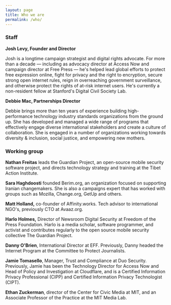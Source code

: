 ```yaml
---
layout: page
title: Who we are
permalink: /who/
---
```


### Staff

**Josh Levy, Founder and Director**

Josh is a longtime campaign strategist and digital rights advocate. For more than a decade — including as advocacy director at Access Now and campaign director at Free Press — he's helped lead global efforts to protect free expression online, fight for privacy and the right to encryption, secure strong open internet rules, reign in overreaching government surveillance, and otherwise protect the rights of at-risk internet users. He's currently a non-resident fellow at Stanford's Digital Civil Society Lab.

**Debbie Mac, Partnerships Director**

Debbie brings more than ten years of experience building high-performance technology industry standards organizations from the ground up. She has developed and managed a wide range of programs that effectively engage diverse international stakeholders and create a culture of collaboration. She is engaged in a number of organizations working towards diversity & inclusion, social justice, and empowering new mothers.

### Working group

**Nathan Freitas** leads the Guardian Project, an open-source mobile security software project, and directs technology strategy and training at the Tibet Action Institute.

**Sara Haghdoosti** founded Berim.org, an organization focused on supporting Iranian changemakers. She is also a campaigns expert that has worked with groups such as Mozilla, Change.org, GetUp and others.

**Matt Holland,** co-founder of Affinity.works. Tech advisor to international NGO's, previously CTO at Avaaz.org.

**Harlo Holmes,** Director of Newsroom Digital Security at Freedom of the Press Foundation. Harlo is a media scholar, software programmer, and activist and contributes regularly to the open source mobile security collective The Guardian Project.

**Danny O'Brien**, International Director at EFF. Previously, Danny headed the Internet Program at the Committee to Protect Journalists.  

**Jamie Tomasello**, Manager, Trust and Compliance at Duo Security. Previously, Jamie has been the Technology Director for Access Now and Head of Policy and Investigation at Cloudflare, and is a Certified Information Privacy Professional (CIPP) and Certified Information Privacy Technologist (CIPT).

**Ethan Zuckerman**, director of the Center for Civic Media at MIT, and an Associate Professor of the Practice at the MIT Media Lab.
